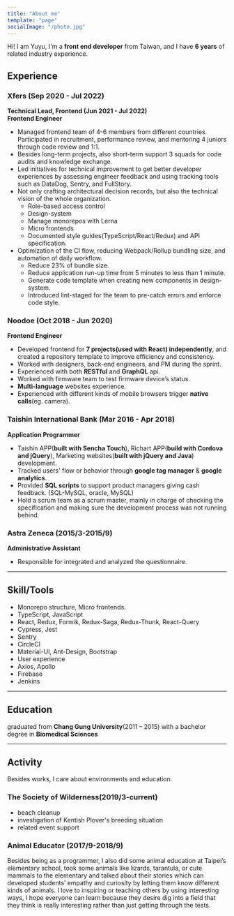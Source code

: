 ```yaml
---
title: "About me"
template: "page"
socialImage: "/photo.jpg"
---
```


Hi! I am Yuyu, I'm a **front end developer** from Taiwan, and I have **6 years** of related industry experience.

## Experience

### Xfers (Sep 2020 - Jul 2022)

**Technical Lead, Frontend (Jun 2021 - Jul 2022)**\
**Frontend Engineer**

- Managed frontend team of 4-6 members from different countries. Participated in recruitment, performance review, and mentoring 4 juniors through code review and 1:1.
- Besides long-term projects, also short-term support 3 squads for code audits and knowledge exchange.
- Led initiatives for technical improvement to get better developer experiences by assessing engineer feedback and using tracking tools such as DataDog, Sentry, and FullStory.
- Not only crafting architectural decision records, but also the technical vision of the whole organization.
  - Role-based access control
  - Design-system
  - Manage monorepos with Lerna
  - Micro frontends
  - Documented style guides(TypeScript/React/Redux) and API specification.
- Optimization of the CI flow, reducing Webpack/Rollup bundling size, and automation of daily workflow.
  - Reduce 23% of bundle size.
  - Reduce application run-up time from 5 minutes to less than 1 minute.
  - Generate code template when creating new components in design-system.
  - Introduced lint-staged for the team to pre-catch errors and enforce code style.

### Noodoe (Oct 2018 - Jun 2020)

**Frontend Engineer**

- Developed frontend for **7 projects(used with React) independently**, and created a repository template to improve efficiency and consistency.
- Worked with designers, back-end engineers, and PM during the sprint.
- Experienced with both **RESTful** and **GraphQL** api.
- Worked with firmware team to test firmware device’s status.
- **Multi-language** websites experience.
- Experienced with different kinds of mobile browsers trigger **native calls**(eg. camera).

### Taishin International Bank (Mar 2016 - Apr 2018)

**Application Programmer**

- Taishin APP(**built with Sencha Touch**), Richart APP(**build with Cordova and jQuery**), Marketing websites(**built with jQuery and Java**) development.
- Tracked users' flow or behavior through **google tag manager** & **google analytics**.
- Provided **SQL scripts** to support product managers giving cash feedback. (SQL-MySQL, oracle, MySQL)
- Hold a scrum team as a scrum master, mainly in charge of checking the specification and making sure the development process was not running behind.

### Astra Zeneca (2015/3-2015/9)

**Administrative Assistant**

- Responsible for integrated and analyzed the questionnaire.

---

## Skill/Tools

- Monorepo structure, Micro frontends.
- TypeScript, JavaScript
- React, Redux, Formik, Redux-Saga, Redux-Thunk, React-Query
- Cypress, Jest
- Sentry
- CircleCI
- Material-UI, Ant-Design, Bootstrap
- User experience
- Axios, Apollo
- Firebase
- Jenkins

---

## Education

graduated from **Chang Gung University**(2011 – 2015) with a bachelor degree in **Biomedical Sciences**

---

## Activity

Besides works, I care about environments and education.

### The Society of Wilderness(2019/3-current)

- beach cleanup
- investigation of Kentish Plover's breeding situation
- related event support

### Animal Educator (2017/9-2018/9)

Besides being as a programmer, I also did some animal education at Taipei’s elementary school, took some animals like lizards, tarantula, or cute mammals to the elementary and talked about their stories which can developed students’ empathy and curiosity by letting them know different kinds of animals. I love to inspiring or teaching others by using interesting ways, I hope everyone can learn because they desire dig into a field that they think is really interesting rather than just getting through the tests.
